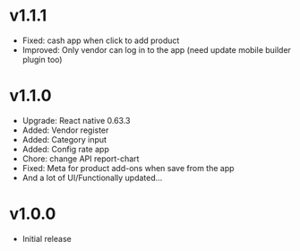 # v1.1.1
- Fixed: cash app when click to add product
- Improved: Only vendor can log in to the app (need update mobile builder plugin too)

# v1.1.0
- Upgrade: React native 0.63.3
- Added: Vendor register
- Added: Category input
- Added: Config rate app
- Chore: change API report-chart
- Fixed: Meta for product add-ons when save from the app
- And a lot of UI/Functionally updated...

# v1.0.0 
- Initial release
